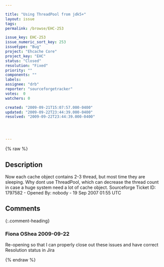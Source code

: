 ```yaml
---

title: "Using ThreadPool from jdk5+"
layout: issue
tags: 
permalink: /browse/EHC-253

issue_key: EHC-253
issue_numeric_sort_key: 253
issuetype: "Bug"
project: "Ehcache Core"
project_key: "EHC"
status: "Closed"
resolution: "Fixed"
priority: ""
components: ""
labels: 
assignee: "drb"
reporter: "sourceforgetracker"
votes:  0
watchers: 0

created: "2009-09-21T15:07:57.000-0400"
updated: "2009-09-22T23:44:39.000-0400"
resolved: "2009-09-22T23:44:39.000-0400"




---
```


{% raw %}

## Description

<div markdown="1" class="description">

Now each cache object contains 2-3 thread, but most time they are sleeping. Why dont use ThreadPool, which can decrease the thread count in case a huge system need a lot of cache object.
Sourceforge Ticket ID: 1797582 - Opened By: nobody - 19 Sep 2007 01:55 UTC

</div>

## Comments


{:.comment-heading}
### **Fiona OShea** <span class="date">2009-09-22</span>

<div markdown="1" class="comment">

Re-opening so that I can properly close out these issues and have correct Resolution status in Jira

</div>



{% endraw %}
